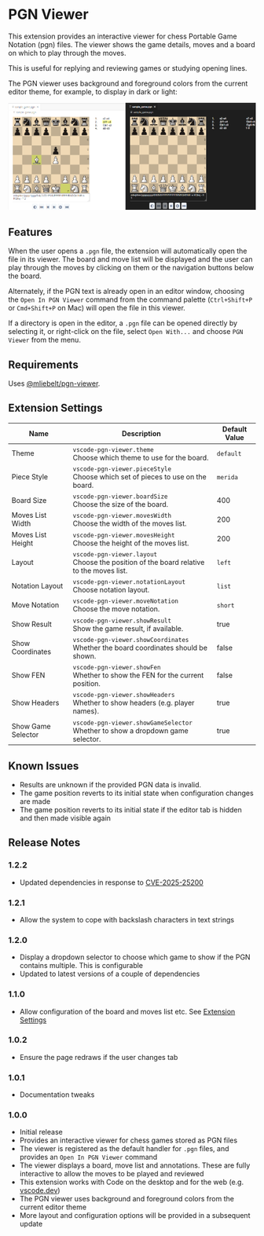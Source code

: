 # PGN Viewer

This extension provides an interactive viewer for chess Portable Game Notation (pgn) files. The viewer shows the game details, moves and a board on which to play through the moves.

This is useful for replying and reviewing games or studying opening lines.

The PGN viewer uses background and foreground colors from the current editor theme, for example, to display in dark or light:

![Showing two different themes](images/themes.png)

## Features

When the user opens a `.pgn` file, the extension will automatically open the file in its viewer. The board and move list will be displayed and the user can play through the moves by clicking on them or the navigation buttons below the board.

Alternately, if the PGN text is already open in an editor window, choosing the `Open In PGN Viewer` command from the command palette (`Ctrl+Shift+P` or `Cmd+Shift+P` on Mac) will open the file in this viewer.

If a directory is open in the editor, a `.pgn` file can be opened directly by selecting it, or right-click on the file, select `Open With...` and choose `PGN Viewer` from the menu.

## Requirements

Uses [@mliebelt/pgn-viewer](https://www.npmjs.com/package/@mliebelt/pgn-viewer).

## Extension Settings

| Name | Description | Default Value |
|------|-------------|---------------|
| Theme | `vscode-pgn-viewer.theme`<br/>Choose which theme to use for the board. | `default` |
| Piece Style | `vscode-pgn-viewer.pieceStyle`<br/>Choose which set of pieces to use on the board. | `merida` |
| Board Size | `vscode-pgn-viewer.boardSize`<br/>Choose the size of the board. | 400 |
| Moves List Width | `vscode-pgn-viewer.movesWidth`<br/>Choose the width of the moves list. | 200 |
| Moves List Height | `vscode-pgn-viewer.movesHeight`<br/>Choose the height of the moves list. | 200 |
| Layout | `vscode-pgn-viewer.layout`<br/>Choose the position of the board relative to the moves list. | `left` |
| Notation Layout | `vscode-pgn-viewer.notationLayout`<br/>Choose notation layout. | `list` |
| Move Notation | `vscode-pgn-viewer.moveNotation`<br/>Choose the move notation. | `short` |
| Show Result | `vscode-pgn-viewer.showResult`<br/>Show the game result, if available. | true |
| Show Coordinates | `vscode-pgn-viewer.showCoordinates`<br/>Whether the board coordinates should be shown. | false |
| Show FEN | `vscode-pgn-viewer.showFen`<br/>Whether to show the FEN for the current position. | false |
| Show Headers | `vscode-pgn-viewer.showHeaders`<br/>Whether to show headers (e.g. player names). | true |
| Show Game Selector | `vscode-pgn-viewer.showGameSelector`<br/>Whether to show a dropdown game selector. | true |

## Known Issues

- Results are unknown if the provided PGN data is invalid.
- The game position reverts to its initial state when configuration changes are made
- The game position reverts to its initial state if the editor tab is hidden and then made visible again

## Release Notes

### 1.2.2

- Updated dependencies in response to [CVE-2025-25200](https://github.com/advisories/GHSA-593f-38f6-jp5m) 

### 1.2.1

- Allow the system to cope with backslash characters in text strings 

### 1.2.0

- Display a dropdown selector to choose which game to show if the PGN contains multiple. This is configurable
- Updated to latest versions of a couple of dependencies

### 1.1.0

- Allow configuration of the board and moves list etc. See [Extension Settings](#extension-settings)

### 1.0.2

- Ensure the page redraws if the user changes tab

### 1.0.1

- Documentation tweaks

### 1.0.0

- Initial release
- Provides an interactive viewer for chess games stored as PGN files
- The viewer is registered as the default handler for `.pgn` files, and provides an `Open In PGN Viewer` command
- The viewer displays a board, move list and annotations. These are fully interactive to allow the moves to be played and reviewed
- This extension works with Code on the desktop and for the web (e.g. [vscode.dev](https://vscode.dev))
- The PGN viewer uses background and foreground colors from the current editor theme
- More layout and configuration options will be provided in a subsequent update

